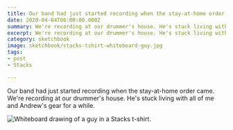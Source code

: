 ```yaml
---
title: Our band had just started recording when the stay-at-home order came.
date: 2020-04-04T06:00:00.000Z
summary: We're recording at our drummer's house. He's stuck living with all of me and Andrew's gear for a while.
excerpt: We're recording at our drummer's house. He's stuck living with all of me and Andrew's gear for a while.
category: sketchbook
image: sketchbook/stacks-tshirt-whiteboard-guy.jpg
tags:
- post
- Stacks

---
```

  Our band had just started recording when the stay-at-home order came. We're recording at our drummer's house. He's stuck living with all of me and Andrew's gear for a while.

![Whiteboard drawing of a guy in a Stacks t-shirt.](/static/img/sketchbook/stacks-tshirt-whiteboard-guy.jpg)